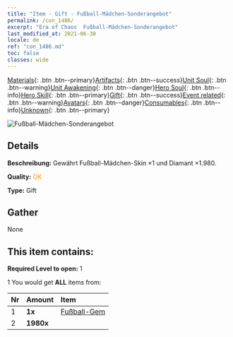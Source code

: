```yaml
---
title: "Item - Gift - Fußball-Mädchen-Sonderangebot"
permalink: /con_1486/
excerpt: "Era of Chaos  Fußball-Mädchen-Sonderangebot"
last_modified_at: 2021-06-30
locale: de
ref: "con_1486.md"
toc: false
classes: wide
---
```

 [Materials](/ItemsDE/){: .btn .btn--primary}[Artifacts](/ItemsDE/Artifacts/){: .btn .btn--success}[Unit Soul](/ItemsDE/UnitSoul/){: .btn .btn--warning}[Unit Awakening](/ItemsDE/UnitAwakening/){: .btn .btn--danger}[Hero Soul](/ItemsDE/HeroSoul/){: .btn .btn--info}[Hero Skill](/ItemsDE/HeroSkill/){: .btn .btn--primary}[Gift](/ItemsDE/Gift/){: .btn .btn--success}[Event related](/ItemsDE/Events/){: .btn .btn--warning}[Avatars](/ItemsDE/Avatars/){: .btn .btn--danger}[Consumables](/ItemsDE/Consumables/){: .btn .btn--info}[Unknown](/ItemsDE/Unknown/){: .btn .btn--primary}

 ![Fußball-Mädchen-Sonderangebot](/images/t/i_907100.png)

## Details
 **Beschreibung:** Gewährt Fußball-Mädchen-Skin ×1 und Diamant ×1.980.

 **Quality:** <span style="color: #FF8C00">OK</span>

 **Type:** Gift

## Gather

  None

## This item contains:

 **Required Level to open:** 1

 1 You would get **ALL** items  from:

  | Nr | Amount |     Item    |
  |:---|:-------|:------------|
  | 1 |  **1x** | [Fußball-Gem](/ItemsDE/con_1046/) |  | 
  | 2 |  **1980x** | <i class="fas fa-gem"/> |  | 
